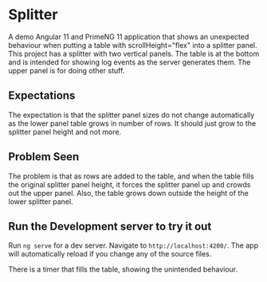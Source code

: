 # Splitter

A demo Angular 11 and PrimeNG 11 application that shows an unexpected behaviour when putting a table with
scrollHeight="flex" into a splitter panel.  This project has a splitter with two vertical panels.  The table is at the bottom and is intended for showing log events as the server generates them.  The upper panel is for doing other stuff.

## Expectations

The expectation is that the splitter panel sizes do not change automatically as the lower panel table grows in number of rows.  It should just grow to the splitter panel height and not more.

## Problem Seen

The problem is that as rows are added to the table, and when the table fills the original splitter panel height, it forces the splitter panel up and crowds out the upper panel.  Also, the table grows down outside the height of the lower splitter panel.

## Run the Development server to try it out

Run `ng serve` for a dev server. Navigate to `http://localhost:4200/`. The app will automatically reload if you change any of the source files.

There is a timer that fills the table, showing the unintended behaviour.
